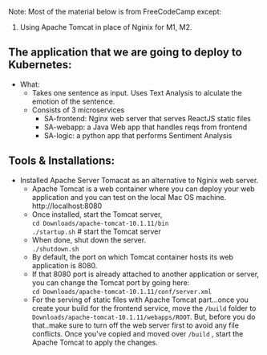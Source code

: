
Note: Most of the material below is from FreeCodeCamp except:
1. Using Apache Tomcat in place of Nginix for M1, M2. 

## The application that we are going to deploy to Kubernetes:
- What: 
  - Takes one sentence as input. Uses Text Analysis to alculate the emotion of the sentence. 
  - Consists of 3 microservices
    - SA-frontend: Nginx web server that serves ReactJS static files 
    - SA-webapp: a Java Web app that handles reqs from frontend
    - SA-logic: a python app that performs Sentiment Analysis 


## Tools & Installations:
- Installed Apache Server Tomacat as an alternative to Nginix web server. 
  - Apache Tomcat is a web container where you can deploy your web application and you can test on the local Mac OS machine. http://localhost:8080
  - Once installed, start the Tomcat server,<br>
    `cd Downloads/apache-tomcat-10.1.11/bin`<br>
    `./startup.sh` # start the Tomcat server
  - When done, shut down the server.<br>
    `./shutdown.sh` 
  -  By default, the port on which Tomcat container hosts its web application is 8080. 
  -  If that 8080 port is already attached to another application or server, you can change the Tomcat port by going here:<br>
    `cd Downloads/apache-tomcat-10.1.11/conf/server.xml`
  -  For the serving of static files with Apache Tomcat part...once you create your build for the frontend service, move the `/build` folder to `Downloads/apache-tomcat-10.1.11/webapps/ROOT`. But, before you do that..make sure to turn off the web server first to avoid any file conflicts. Once you've copied and moved over `/build` , start the Apache Tomcat to apply the changes.
  
